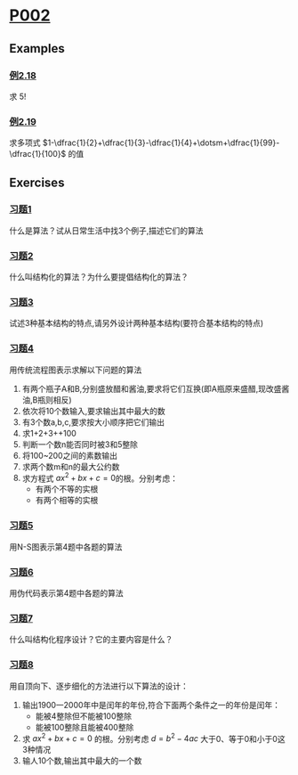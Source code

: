 # [P002](../readme.md#p002)

## Examples

### [例2.18](ps2_18.c)

求 $5!$

### [例2.19](ps2_19.c)

求多项式 $1-\dfrac{1}{2}+\dfrac{1}{3}-\dfrac{1}{4}+\dotsm+\dfrac{1}{99}-\dfrac{1}{100}$ 的值

## Exercises

### [习题1](px2_1.c)

什么是算法？试从日常生活中找3个例子,描述它们的算法

### [习题2](px2_2.c)

什么叫结构化的算法？为什么要提倡结构化的算法？

### [习题3](px2_3.c)

试述3种基本结构的特点,请另外设计两种基本结构(要符合基本结构的特点)

### [习题4](px2_4.c)

用传统流程图表示求解以下问题的算法

1. 有两个瓶子A和B,分别盛放醋和酱油,要求将它们互换(即A瓶原来盛醋,现改盛酱油,B瓶则相反)
2. 依次将10个数输入,要求输出其中最大的数
3. 有3个数a,b,c,要求按大小顺序把它们输出
4. 求1+2+3++100
5. 判断一个数n能否同时被3和5整除
6. 将100~200之间的素数输出
7. 求两个数m和n的最大公约数
8. 求方程式 $ax^2+bx+c=0$的根。分别考虑：
    - 有两个不等的实根
    - 有两个相等的实根

### [习题5](px2_5.c)

用N-S图表示第4题中各题的算法

### [习题6](px2_6.c)

用伪代码表示第4题中各题的算法

### [习题7](px2_7.c)

什么叫结构化程序设计？它的主要内容是什么？

### [习题8](px2_8.c)

用自顶向下、逐步细化的方法进行以下算法的设计：

1. 输出1900一2000年中是闰年的年份,符合下面两个条件之一的年份是闰年：
    - 能被4整除但不能被100整除
    - 能被100整除且能被400整除
2. 求 $ax^2+bx+c=0$ 的根。分别考虑 $d=b^2-4ac$ 大于0、等于0和小于0这3种情况
3. 输人10个数,输出其中最大的一个数
